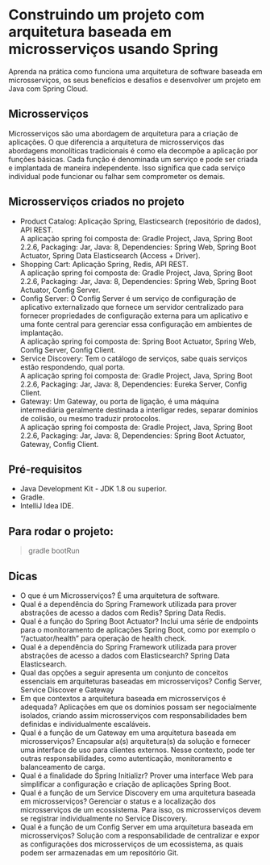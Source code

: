 # Construindo um projeto com arquitetura baseada em microsserviços usando Spring
Aprenda na prática como funciona uma arquitetura de software baseada em microsserviços, os seus benefícios e desafios e desenvolver um projeto em Java com Spring Cloud. 

## Microsserviços 
Microsserviços são uma abordagem de arquitetura para a criação de aplicações. O que diferencia a arquitetura de microsserviços das abordagens monolíticas tradicionais é como ela decompõe a aplicação por funções básicas. Cada função é denominada um serviço e pode ser criada e implantada de maneira independente. Isso significa que cada serviço individual pode funcionar ou falhar sem comprometer os demais.

## Microsserviços criados no projeto
- Product Catalog: Aplicação Spring, Elasticsearch (repositório de dados), API REST. <br> A aplicação spring foi composta de: Gradle Project, Java, Spring Boot 2.2.6, Packaging: Jar, Java: 8, Dependencies: Spring Web, Spring Boot Actuator, Spring Data Elasticsearch (Access + Driver).
- Shopping Cart: Aplicação Spring, Redis, API REST. <br> A aplicação spring foi composta de: Gradle Project, Java, Spring Boot 2.2.6, Packaging: Jar, Java: 8, Dependencies: Spring Web, Spring Boot Actuator, Config Server.
- Config Server: O Config Server é um serviço de configuração de aplicativo externalizado que fornece um servidor centralizado para fornecer propriedades de configuração externa para um aplicativo e uma fonte central para gerenciar essa configuração em ambientes de implantação. <br> A aplicação spring foi composta de: Spring Boot Actuator, Spring Web, Config Server, Config Client.
- Service Discovery: Tem o catálogo de serviços, sabe quais serviços estão respondendo, qual porta. <br> A aplicação spring foi composta de: Gradle Project, Java, Spring Boot 2.2.6, Packaging: Jar, Java: 8, Dependencies: Eureka Server, Config Client.
- Gateway: Um Gateway, ou porta de ligação, é uma máquina intermediária geralmente destinada a interligar redes, separar domínios de colisão, ou mesmo traduzir protocolos. <br> A aplicação spring foi composta de: Gradle Project, Java, Spring Boot 2.2.6, Packaging: Jar, Java: 8, Dependencies: Spring Boot Actuator, Gateway, Config Client. 

## Pré-requisitos
- Java Development Kit - JDK 1.8 ou superior.
- Gradle.
- IntelliJ Idea IDE.

## Para rodar o projeto:
>gradle bootRun

## Dicas
- O que é um Microsserviços? É uma arquitetura de software.
- Qual é a dependência do Spring Framework utilizada para prover abstrações de acesso a dados com Redis? Spring Data Redis.
- Qual é a função do Spring Boot Actuator? Inclui uma série de endpoints para o monitoramento de aplicações Spring Boot, como por exemplo o “/actuator/health” para operação de health check.
- Qual é a dependência do Spring Framework utilizada para prover abstrações de acesso a dados com Elasticsearch? Spring Data Elasticsearch.
- Qual das opções a seguir apresenta um conjunto de conceitos essenciais em arquiteturas baseadas em microsserviços? Config Server, Service Discover e Gateway
- Em que contextos a arquitetura baseada em microsserviços é adequada? Aplicações em que os domínios possam ser negocialmente isolados, criando assim microsserviços com responsabilidades bem definidas e individualmente escaláveis.
- Qual é a função de um Gateway em uma arquitetura baseada em microsserviços? Encapsular a(s) arquitetura(s) da solução e fornecer uma interface de uso para clientes externos. Nesse contexto, pode ter outras responsabilidades, como autenticação, monitoramento e balanceamento de carga.
- Qual é a finalidade do Spring Initializr? Prover uma interface Web para simplificar a configuração e criação de aplicações Spring Boot.
- Qual é a função de um Service Discovery em uma arquitetura baseada em microsserviços? Gerenciar o status e a localização dos microsserviços de um ecossistema. Para isso, os microsserviços devem se registrar individualmente no Service Discovery.
- Qual é a função de um Config Server em uma arquitetura baseada em microsserviços? Solução com a responsabilidade de centralizar e expor as configurações dos microsserviços de um ecossistema, as quais podem ser armazenadas em um repositório Git.
